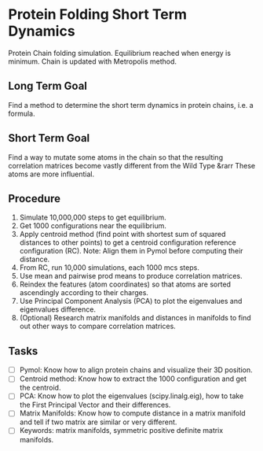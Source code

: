 # Protein Folding Short Term Dynamics
Protein Chain folding simulation. Equilibrium reached when energy is minimum. Chain is updated with Metropolis method.

## Long Term Goal
Find a method to determine the short term dynamics in protein chains, i.e. a formula.

## Short Term Goal
Find a way to mutate some atoms in the chain so that the resulting correlation matrices become vastly different from the Wild Type &rarr These atoms are more influential.

## Procedure

1. Simulate 10,000,000 steps to get equilibrium.
2. Get 1000 configurations near the equilibrium.
3. Apply centroid method (find point with shortest sum of squared distances to other points) to get a centroid configuration reference configuration (RC). Note: Align them in Pymol before computing their distance.
4. From RC, run 10,000 simulations, each 1000 mcs steps.
5. Use mean and pairwise prod means to produce correlation matrices.
6. Reindex the features (atom coordinates) so that atoms are sorted ascendingly according to their charges.
7. Use Principal Component Analysis (PCA) to plot the eigenvalues and eigenvalues difference.
8. (Optional) Research matrix manifolds and distances in manifolds to find out other ways to compare correlation matrices.

## Tasks

- [ ] Pymol: Know how to align protein chains and visualize their 3D position.
- [ ] Centroid method: Know how to extract the 1000 configuration and get the centroid.
- [ ] PCA: Know how to plot the eigenvalues (scipy.linalg.eig), how to take the First Principal Vector and their differences.
- [ ] Matrix Manifolds: Know how to compute distance in a matrix manifold and tell if two matrix are similar or very different.
- [ ] Keywords: matrix manifolds, symmetric positive definite matrix manifolds.
